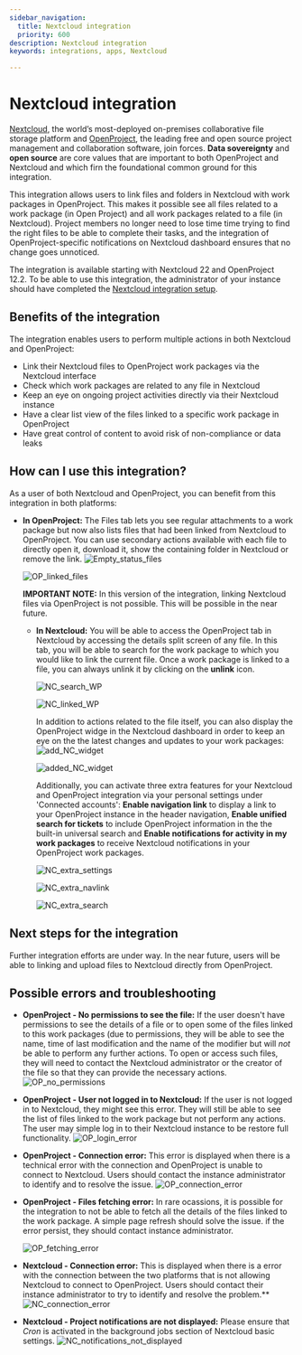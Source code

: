 ```yaml
---
sidebar_navigation:
  title: Nextcloud integration
  priority: 600
description: Nextcloud integration
keywords: integrations, apps, Nextcloud

---
```


# Nextcloud integration

[Nextcloud](https://nextcloud.com/), the world’s most-deployed on-premises collaborative file storage platform and [OpenProject](https://www.openproject.org/), the leading free and open source project management and collaboration software, join forces. **Data sovereignty** and **open source** are core values that are important to both OpenProject and Nextcloud and which firn the foundational common ground for this integration.

This integration allows users to link files and folders in Nextcloud with work packages in OpenProject. This makes it possible see all files related to a work package (in Open Project) and all work packages related to a file (in Nextcloud). Project members no longer need to lose time time trying to find the right files to be able to complete their tasks, and the integration of OpenProject-specific notifications on Nextcloud dashboard ensures that no change goes unnoticed. 

The integration is available starting with Nextcloud 22 and OpenProject 12.2. To be able to use this integration, the administrator of your instance should have completed the [Nextcloud integration setup](../../system-admin-guide/integrations/nextcloud).

## Benefits of the integration

The integration enables users to perform multiple actions in both Nextcloud and OpenProject:

- Link their Nextcloud files to OpenProject work packages via the Nextcloud interface
- Check which work packages are related to any file in Nextcloud
- Keep an eye on ongoing project activities directly via their Nextcloud instance
- Have a clear list view of the files linked to a specific work package in OpenProject
- Have great control of content to avoid risk of non-compliance or data leaks

## How can I use this integration?

As a user of both Nextcloud and OpenProject, you can benefit from this integration in both platforms:

- **In OpenProject:**
  The Files tab lets you see regular attachments to a work package but now also lists files that had been linked from Nextcloud to OpenProject. You can use secondary actions available with each file to directly open it, download it, show the containing folder in Nextcloud or remove the link.
  ![Empty_status_files](1_0_00-No_files_linked.png)

  ![OP_linked_files](1_1_00-All_files_available.png)

  **IMPORTANT NOTE:** In this version of the integration, linking Nextcloud files via OpenProject is not possible. This will be possible in the near future.

  - **In Nextcloud:**
    You will be able to access the OpenProject tab in Nextcloud by accessing the details split screen of any file. In this tab, you will be able to search for the work package to which you would like to link the current file. Once a work package is linked to a file, you can always unlink it  by clicking on the **unlink** icon.

    ![NC_search_WP](0_0_00-File_Relation_Search.png)

    ![NC_linked_WP](0_1_01-File_WP_Actions.png)

    
    In addition to actions related to the file itself, you can also display the OpenProject widge in the Nextcloud dashboard in order to keep an eye on the the latest changes and updates to your work packages:
    ![add_NC_widget](Add_OpenProject_widget-0ea8c054.png)

    ![added_NC_widget](Nextcloud_dashboard-c04681eb.png)

    Additionally, you can activate three extra features for your Nextcloud and OpenProject integration via your personal settings under 'Connected accounts': **Enable navigation link** to display a link to your OpenProject instance in the header navigation, **Enable unified search for tickets** to include OpenProject information in the the built-in universal search and **Enable notifications for activity in my work packages** to receive Nextcloud notifications in your OpenProject work packages.

    ![NC_extra_settings](Nextcloud_connected_account-b9ffa0e3.png)

    ![NC_extra_navlink](Navigation_link_OpenProject-0fc98e3b.png)

    ![NC_extra_search](Unified_search-73e2dc96.png)


## **Next steps for the integration**

Further integration efforts are under way. In the near future, users will be able to linking and upload files to Nextcloud directly from OpenProject.

## Possible errors and troubleshooting

- **OpenProject - No permissions to see the file:** If the user doesn't have permissions to see the details of a file or to open some of the files linked to this work packages (due to permissions, they will be able to see the name, time of last modification and the name of the modifier but will _not_ be able to perform any further actions. To open or access such files, they will need to contact the Nextcloud administrator or the creator of the file so that they can provide the necessary actions.
  ![OP_no_permissions](1_1_01-Not_all_files_available.png)

- **OpenProject - User not logged in to Nextcloud:** If the user is not logged in to Nextcloud, they might see this error. They will still be able to see the list of files linked to the work package but not perform any actions. The user may simple log in to their Nextcloud instance to be restore full functionality.
  ![OP_login_error](1_0_01-Log_in_error.png)

- **OpenProject - Connection error:** This error is displayed when there is a technical error with the connection and OpenProject is unable to connect to Nextcloud. Users should contact the instance administrator to identify and to resolve the issue.
  ![OP_connection_error](1_0_02-Connection_broken.png)

- **OpenProject - Files fetching error:** In rare ocassions, it is possible for the integration to not be able to fetch all the details of the files linked to the work package. A simple page refresh should solve the issue. if the error persist, they should contact instance administrator.

  ![OP_fetching_error](1_0_03-Fetching_error.png)

- **Nextcloud - Connection error:** This is displayed when there is a error with the connection between the two platforms that is not allowing Nextcloud to connect to OpenProject. Users should contact their instance administrator to try to identify and resolve the problem.**
  ![NC_connection_error](0_2_00-Connection_error.png)

- **Nextcloud - Project notifications are not displayed:** Please ensure that _Cron_ is activated in the background jobs section of Nextcloud basic settings.
  ![NC_notifications_not_displayed](Cron_job_settings-ad025bc2.png)
